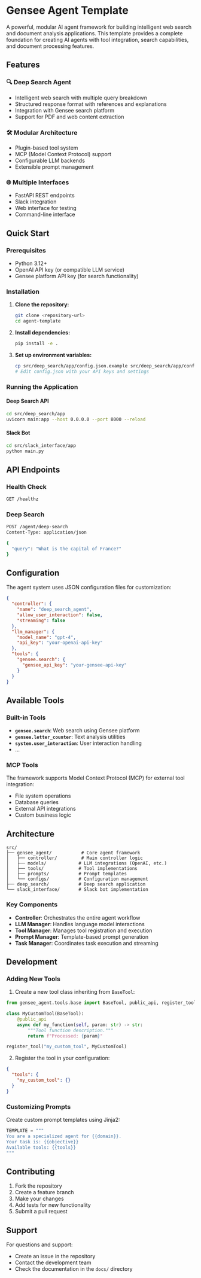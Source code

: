 # Gensee Agent Template

A powerful, modular AI agent framework for building intelligent web search and document analysis applications. This template provides a complete foundation for creating AI agents with tool integration, search capabilities, and document processing features.

## Features

### 🔍 **Deep Search Agent**
- Intelligent web search with multiple query breakdown
- Structured response format with references and explanations
- Integration with Gensee search platform
- Support for PDF and web content extraction

### 🛠️ **Modular Architecture**
- Plugin-based tool system
- MCP (Model Context Protocol) support
- Configurable LLM backends
- Extensible prompt management

### 🌐 **Multiple Interfaces**
- FastAPI REST endpoints
- Slack integration
- Web interface for testing
- Command-line interface

## Quick Start

### Prerequisites
- Python 3.12+
- OpenAI API key (or compatible LLM service)
- Gensee platform API key (for search functionality)

### Installation

1. **Clone the repository:**
   ```bash
   git clone <repository-url>
   cd agent-template
   ```

2. **Install dependencies:**
   ```bash
   pip install -e .
   ```

3. **Set up environment variables:**
   ```bash
   cp src/deep_search/app/config.json.example src/deep_search/app/config.json
   # Edit config.json with your API keys and settings
   ```

### Running the Application

#### Deep Search API
```bash
cd src/deep_search/app
uvicorn main:app --host 0.0.0.0 --port 8000 --reload
```

#### Slack Bot
```bash
cd src/slack_interface/app
python main.py
```

## API Endpoints

### Health Check
```bash
GET /healthz
```

### Deep Search
```bash
POST /agent/deep-search
Content-Type: application/json

{
  "query": "What is the capital of France?"
}
```

## Configuration

The agent system uses JSON configuration files for customization:

```json
{
  "controller": {
    "name": "deep_search_agent",
    "allow_user_interaction": false,
    "streaming": false
  },
  "llm_manager": {
    "model_name": "gpt-4",
    "api_key": "your-openai-api-key"
  },
  "tools": {
    "gensee.search": {
      "gensee_api_key": "your-gensee-api-key"
    }
  }
}
```

## Available Tools

### Built-in Tools
- **`gensee.search`**: Web search using Gensee platform
- **`gensee.letter_counter`**: Text analysis utilities
- **`system.user_interaction`**: User interaction handling
- ...

### MCP Tools
The framework supports Model Context Protocol (MCP) for external tool integration:
- File system operations
- Database queries
- External API integrations
- Custom business logic

## Architecture

```
src/
├── gensee_agent/           # Core agent framework
│   ├── controller/         # Main controller logic
│   ├── models/            # LLM integrations (OpenAI, etc.)
│   ├── tools/             # Tool implementations
│   ├── prompts/           # Prompt templates
│   └── configs/           # Configuration management
├── deep_search/           # Deep search application
└── slack_interface/       # Slack bot implementation
```

### Key Components

- **Controller**: Orchestrates the entire agent workflow
- **LLM Manager**: Handles language model interactions
- **Tool Manager**: Manages tool registration and execution
- **Prompt Manager**: Template-based prompt generation
- **Task Manager**: Coordinates task execution and streaming

## Development

### Adding New Tools

1. Create a new tool class inheriting from `BaseTool`:
```python
from gensee_agent.tools.base import BaseTool, public_api, register_tool

class MyCustomTool(BaseTool):
    @public_api
    async def my_function(self, param: str) -> str:
        """Tool function description."""
        return f"Processed: {param}"

register_tool("my_custom_tool", MyCustomTool)
```

2. Register the tool in your configuration:
```json
{
  "tools": {
    "my_custom_tool": {}
  }
}
```

### Customizing Prompts

Create custom prompt templates using Jinja2:
```python
TEMPLATE = """
You are a specialized agent for {{domain}}.
Your task is: {{objective}}
Available tools: {{tools}}
"""
```


## Contributing

1. Fork the repository
2. Create a feature branch
3. Make your changes
4. Add tests for new functionality
5. Submit a pull request


## Support

For questions and support:
- Create an issue in the repository
- Contact the development team
- Check the documentation in the `docs/` directory
